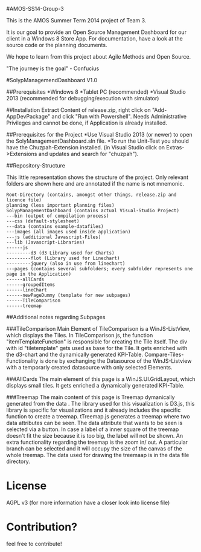 #AMOS-SS14-Group-3

This is the AMOS Summer Term 2014 project of Team 3.

It is our goal to provide an Open Source Management Dashboard for our client in a Windows 8 Store App.
For documentation, have a look at the source code or the planning documents.

We hope to learn from this project about Agile Methods and Open Source.

"The journey is the goal" - Confucius


#SolypManagemendDashboard V1.0

##Prerequisites
*Windows 8
*Tablet PC (recommended)
*Visual Studio 2013 (recommended for debugging/execution with simulator)

##Installation
Extract Content of release.zip, right click on "Add-AppDevPackage" and click "Run with Powershell". Needs Administrative Privileges and cannot be done, if Application is already installed.

##Prerequisites for the Project
*Use Visual Studio 2013 (or newer) to open the SolyManagementDashboard.sln file.
*To run the Unit-Test you should have the Chuzpah-Extension installed. (in Visual Studio click on Extras->Extensions and updates and search for "chuzpah").

##Repository-Structure

This little representation shows the structure of the project. Only relevant folders are shown here and are annotated if the name is not mnemonic.


	Root-Directory (contains, amongst other things, release.zip and licence file)
	planning (less important planning files)
	SolypManagementDashboard (contains actual Visual-Studio Project)
	---bin (output of compilation process)
	---css (default-stylesheet)
	---data (contains example-datafiles)
	---images (all images used inside application)
	---js (additional Javascript-Files)
	---lib (Javascript-Libraries)
	------js
	---------d3 (d3 Library used for Charts)
	---------flot (Library used for Linechart)
	---------jquery (also in use from linechart)
	---pages (contains several subfolders; every subfolder represents one page in the Application)
	------allCards
	------groupedItems
	------lineChart
	------newPageDummy (template for new subpages)
	------TileComparison
	------treemap



##Additional notes regarding Subpages

###TileComparison
Main Element of TileComparison is a WinJS-ListView, which displays the Tiles.
In TileComparison.js, the function "itemTemplateFunction" is responsible for creating the Tile itself. The div with id "tiletemplate"
gets used as base for the Tile. It gets enriched with the d3-chart and the dynamically generated KPI-Table.
Compare-Tiles-Functionality is done by exchanging the Datasource of the WinJS-Listview with a temporarly created datasource with only
selected Elements.

###AllCards
The main element of this page is a WinJS.UI.GridLayout, which displays small tiles.
It gets enriched a dynamically generated KPI-Table.

###Treemap
The main content of this page is Treemap dymanically generated from the data .
The library used for this visualization is D3.js, this library is specific for visualizations and it already includes the specific function to create a treemap.
tTreemap.js generates a treemap where two data attributes can be seen. The data attribute that wants to be seen is selected via a button. In case a label of a inner
square of the treemap doesn't fit the size because it is too big, the label will not be shown. An extra functionality regarding the treemap is the zoom in/ out.
A particular branch can be selected and it will occupy the size of the canvas of the whole treemap. 
The data used for drawing the treemaap is in the data file directory.


# License

AGPL v3 (for more information have a closer look into license file)

# Contribution?

feel free to contribute!